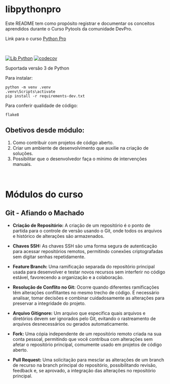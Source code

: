 # libpythonpro
Este README tem como propósito registrar e documentar os conceitos aprendidos durante o Curso Pytools da comunidade DevPro.

Link para o curso [Python Pro](https://pythonpro.com.br/)


<br>

[![Lib Python](https://github.com/matheuspdf/libpythonpro_mlpdf/actions/workflows/python.yaml/badge.svg)](https://github.com/matheuspdf/libpythonpro_mlpdf/actions/workflows/python.yaml) [![codecov](https://codecov.io/gh/matheuspdf/libpythonpro_mlpdf/branch/main/graph/badge.svg?token=0TT2NUN8W0)](https://codecov.io/gh/matheuspdf/libpythonpro_mlpdf)

Suportada versão 3 de Python

Para instalar:

```console
python -m venv .venv
.venv\Scripts\activate
pip install -r requirements-dev.txt
```

Para conferir qualidade de código:
```console
flake8
```


## Obetivos desde módulo:

1. Como contribuir com projetos de código aberto.
2. Criar um ambiente de desenvolvimento que auxilie na criação de soluções.
3. Possibilitar que o desenvolvedor faça o mínimo de intervenções manuais.
<br>

# Módulos do curso
## Git - Afiando o Machado

* **Criação de Repositório:** A criação de um repositório é o ponto de partida para o controle de versão usando o Git, onde todos os arquivos e histórico de alterações são armazenados.


* **Chaves SSH:** As chaves SSH são uma forma segura de autenticação para acessar repositórios remotos, permitindo conexões criptografadas sem digitar senhas repetidamente.


* **Feature Branch:** Uma ramificação separada do repositório principal usada para desenvolver e testar novos recursos sem interferir no código estável, favorecendo a organização e a colaboração.


* **Resolução de Conflito no Git:** Ocorre quando diferentes ramificações têm alterações conflitantes no mesmo trecho de código. É necessário analisar, tomar decisões e combinar cuidadosamente as alterações para preservar a integridade do projeto.


* **Arquivo Gitignore:** Um arquivo que especifica quais arquivos e diretórios devem ser ignorados pelo Git, evitando o rastreamento de arquivos desnecessários ou gerados automaticamente.


* **Fork:** Uma cópia independente de um repositório remoto criada na sua conta pessoal, permitindo que você contribua com alterações sem afetar o repositório principal, comumente usado em projetos de código aberto.


* **Pull Request:** Uma solicitação para mesclar as alterações de um branch de recurso na branch principal do repositório, possibilitando revisão, feedback e, se aprovado, a integração das alterações no repositório principal.

